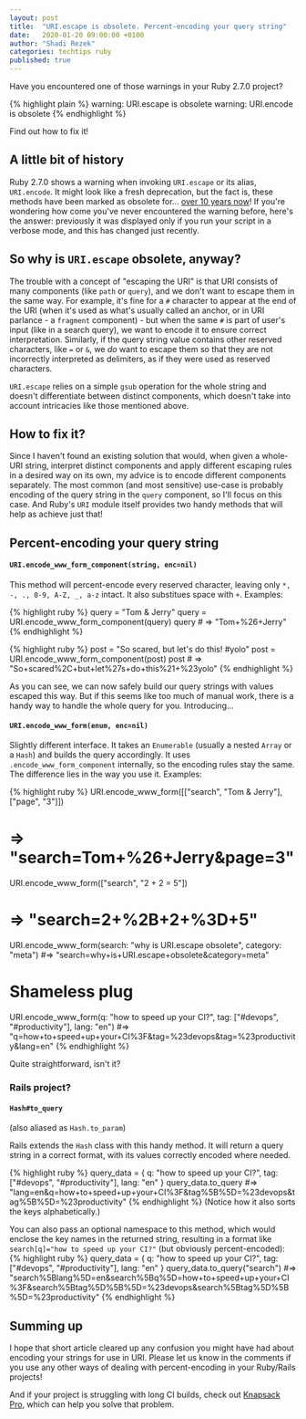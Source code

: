 ```yaml
---
layout: post
title:  "URI.escape is obsolete. Percent-encoding your query string"
date:   2020-01-20 09:00:00 +0100
author: "Shadi Rezek"
categories: techtips ruby
published: true
---
```


Have you encountered one of those warnings in your Ruby 2.7.0 project?

{% highlight plain %}
warning: URI.escape is obsolete
warning: URI.encode is obsolete
{% endhighlight %}

Find out how to fix it!

## A little bit of history

Ruby 2.7.0 shows a warning when invoking `URI.escape` or its alias, `URI.encode`. It might look like a fresh deprecation, but the fact is, these methods have been marked as obsolete for... [over 10 years now](https://github.com/ruby/ruby/commit/238b979f1789f95262a267d8df6239806f2859cc)! If you're wondering how come you've never encountered the warning before, here's the answer: previously it was displayed only if you run your script in a verbose mode, and this has changed just recently.

## So why is `URI.escape` obsolete, anyway?

The trouble with a concept of "escaping the URI" is that URI consists of many components (like `path` or `query`), and we don't want to escape them in the same way. For example, it's fine for a `#` character to appear at the end of the URI (when it's used as what's usually called an anchor, or in URI parlance - a `fragment` component) - but when the same `#` is part of user's input (like in a search query), we want to encode it to ensure correct interpretation. Similarly, if the query string value contains other reserved characters, like `=` or `&`, we _do_ want to escape them so that they are not incorrectly interpreted as delimiters, as if they were used as reserved characters.

`URI.escape` relies on a simple `gsub` operation for the whole string and doesn't differentiate between distinct components, which doesn't take into account intricacies like those mentioned above.

## How to fix it?

Since I haven't found an existing solution that would, when given a whole-URI string, interpret distinct components and apply different escaping rules in a desired way on its own, my advice is to encode different components separately. The most common (and most sensitive) use-case is probably encoding of the query string in the `query` component, so I'll focus on this case. And Ruby's `URI` module itself provides two handy methods that will help as achieve just that!

## Percent-encoding your query string

#### `URI.encode_www_form_component(string, enc=nil)`

This method will percent-encode every reserved character, leaving only `*, -, ., 0-9, A-Z, _, a-z` intact.
It also substitues space with `+`. Examples:

{% highlight ruby %}
query = "Tom & Jerry"
query = URI.encode_www_form_component(query)
query # => "Tom+%26+Jerry"
{% endhighlight %}

{% highlight ruby %}
post = "So scared, but let's do this! #yolo"
post = URI.encode_www_form_component(post)
post # => "So+scared%2C+but+let%27s+do+this%21+%23yolo"
{% endhighlight %}

As you can see, we can now safely build our query strings with values escaped this way. But if this seems like too much of manual work, there is a handy way to handle the whole query for you. Introducing...

#### `URI.encode_www_form(enum, enc=nil)`

Slightly different interface. It takes an `Enumerable` (usually a nested `Array` or a `Hash`) and builds the query accordingly. It uses `.encode_www_form_component` internally, so the encoding rules stay the same. The difference lies in the way you use it. Examples:

{% highlight ruby %}
URI.encode_www_form([["search", "Tom & Jerry"], ["page", "3"]])
# => "search=Tom+%26+Jerry&page=3"

URI.encode_www_form(["search", "2 + 2 = 5"])
# => "search=2+%2B+2+%3D+5"

URI.encode_www_form(search: "why is URI.escape obsolete", category: "meta")
#=> "search=why+is+URI.escape+obsolete&category=meta"

# Shameless plug
URI.encode_www_form(q: "how to speed up your CI?", tag: ["#devops", "#productivity"], lang: "en")
#=> "q=how+to+speed+up+your+CI%3F&tag=%23devops&tag=%23productivity&lang=en"
{% endhighlight %}

Quite straightforward, isn't it?


### Rails project?

#### `Hash#to_query`
(also aliased as `Hash.to_param`)

Rails extends the `Hash` class with this handy method. It will return a query string in a correct format, with its values correctly encoded where needed.

{% highlight ruby %}
query_data = { q: "how to speed up your CI?", tag: ["#devops", "#productivity"], lang: "en" }
query_data.to_query
#=> "lang=en&q=how+to+speed+up+your+CI%3F&tag%5B%5D=%23devops&tag%5B%5D=%23productivity"
{% endhighlight %}
(Notice how it also sorts the keys alphabetically.)

You can also pass an optional namespace to this method, which would enclose the key names in the returned string, resulting in a format like `search[q]="how to speed up your CI?"` (but obviously percent-encoded):
{% highlight ruby %}
query_data = { q: "how to speed up your CI?", tag: ["#devops", "#productivity"], lang: "en" }
query_data.to_query("search")
#=> "search%5Blang%5D=en&search%5Bq%5D=how+to+speed+up+your+CI%3F&search%5Btag%5D%5B%5D=%23devops&search%5Btag%5D%5B%5D=%23productivity"
{% endhighlight %}

## Summing up

I hope that short article cleared up any confusion you might have had about encoding your strings for use in URI. Please let us know in the comments if you use any other ways of dealing with percent-encoding in your Ruby/Rails projects!

And if your project is struggling with long CI builds, check out [Knapsack Pro](https://knapsackpro.com?utm_source=docs_knapsackpro&utm_medium=blog_post&utm_campaign=2020-01-20-uri-escape-is-obsolete-percent-encoding-your-query-string), which can help you solve that problem.
